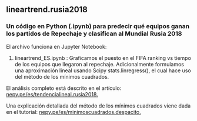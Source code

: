 ## lineartrend.rusia2018
### Un código en Python (.ipynb) para predecir qué equipos ganan los partidos de Repechaje y clasifican al Mundial Rusia 2018

El archivo funciona en Jupyter Notebook: 

1. lineartrend_ES.ipynb : Graficamos el puesto en el FIFA ranking vs tiempo de los equipos que llegaron al repechaje. Adicionalmente formulamos una aproximación lineal usando Scipy stats.linregress(), el cual hace uso del método de los mínimos cuadrados.

El análisis completo está descrito en el artículo: [nepy.pe/es/tendencialineal.rusia2018.](http://www.nepy.pe/es/educacion/matematica/la-tendencia-lineal-para-predecir-los-resultados-de-los-repechajes-al-mundial/) 

Una explicación detallada del método de los mínimos cuadrados viene dada en el tutorial: [nepy.pe/es/minimoscuadrados.despacito.](http://www.nepy.pe/es/tutorial/cienciaformal/el-metodo-de-los-minimos-cuadrados/) 
